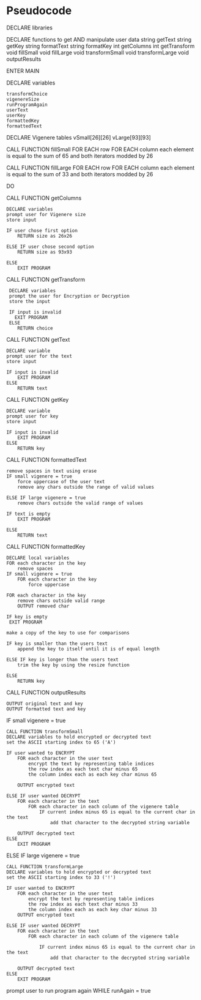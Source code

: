 # Pseudocode
DECLARE libraries

DECLARE functions to get AND manipulate user data
    string getText
    string getKey
    string formatText
    string formatKey
    int getColumns
    int getTransform
    void fillSmall
    void fillLarge
    void transformSmall
    void transformLarge
    void outputResults

ENTER MAIN

DECLARE variables

    transformChoice
    vigenereSize
    runProgramAgain
    userText
    userKey
    formattedKey
    formattedText

DECLARE Vigenere tables
    vSmall[26][26]
    vLarge[93][93]

CALL FUNCTION fillSmall 
    FOR EACH row
        FOR EACH column
            each element is equal to the sum of 65 and both iterators modded by 26

CALL FUNCTION fillLarge 
    FOR EACH row
        FOR EACH column
            each element is equal to the sum of 33 and both iterators modded by 26

DO

CALL FUNCTION getColumns

    DECLARE variables
    prompt user for Vigenere size
    store input

    IF user chose first option 
        RETURN size as 26x26

    ELSE IF user chose second option
        RETURN size as 93x93

    ELSE 
        EXIT PROGRAM

CALL FUNCTION getTransform 

     DECLARE variables
     prompt the user for Encryption or Decryption
     store the input

     IF input is invalid
       EXIT PROGRAM
     ELSE
        RETURN choice 

CALL FUNCTION getText 

    DECLARE variable
    prompt user for the text
    store input

    IF input is invalid
        EXIT PROGRAM
    ELSE 
        RETURN text

CALL FUNCTION getKey 

    DECLARE variable
    prompt user for key
    store input

    IF input is invalid
        EXIT PROGRAM
    ELSE 
        RETURN key

CALL FUNCTION formattedText 

    remove spaces in text using erase
    IF small vigenere = true
        force uppercase of the user text
        remove any chars outside the range of valid values

    ELSE IF large vigenere = true
        remove chars outside the valid range of values

    IF text is empty
        EXIT PROGRAM

    ELSE
        RETURN text

CALL FUNCTION formattedKey

    DECLARE local variables
    FOR each character in the key
        remove spaces
    IF small vigenere = true
        FOR each character in the key
            force uppercase

    FOR each character in the key
        remove chars outside valid range
        OUTPUT removed char

    IF key is empty
     EXIT PROGRAM

    make a copy of the key to use for comparisons

    IF key is smaller than the users text
        append the key to itself until it is of equal length
    
    ELSE IF key is longer than the users text
        trim the key by using the resize function

    ELSE
        RETURN key

CALL FUNCTION outputResults

    OUTPUT original text and key
    OUTPUT formatted text and key

IF small vigenere = true

    CALL FUNCTION transformSmall 
    DECLARE variables to hold encrypted or decrypted text
    set the ASCII starting index to 65 ('A')

    IF user wanted to ENCRYPT
        FOR each character in the user text
            encrypt the text by representing table indices
            the row index as each text char minus 65
            the column index each as each key char minus 65

        OUTPUT encrypted text

    ELSE IF user wanted DECRYPT
        FOR each character in the text
            FOR each character in each column of the vigenere table
                IF current index minus 65 is equal to the current char in the text
                    add that character to the decrypted string variable

        OUTPUT decrypted text
    ELSE 
        EXIT PROGRAM



ELSE IF large vigenere = true

    CALL FUNCTION transformLarge 
    DECLARE variables to hold encrypted or decrypted text
    set the ASCII starting index to 33 ('!')

    IF user wanted to ENCRYPT
        FOR each character in the user text
            encrypt the text by representing table indices
            the row index as each text char minus 33
            the column index each as each key char minus 33
        OUTPUT encrypted text

    ELSE IF user wanted DECRYPT
        FOR each character in the text
            FOR each character in each column of the vigenere table

                IF current index minus 65 is equal to the current char in the text
                    add that character to the decrypted string variable

        OUTPUT decrypted text
    ELSE 
        EXIT PROGRAM

prompt user to run program again
    WHILE runAgain = true